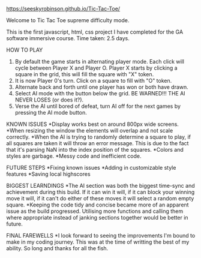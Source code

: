 https://seeskyrobinson.github.io/Tic-Tac-Toe/


Welcome to Tic Tac Toe supreme difficulty mode.

This is the first javascript, html, css project I have completed for the GA software immersive course. Time taken: 2.5 days.

HOW TO PLAY
1. By default the game starts in alternating player mode. Each click will cycle between Player X and Player O. Player X starts by clicking a square in the grid, this will fill the square with "X" token.
2. It is now Player 0's turn. Click on a square to fill with "O" token.
3. Alternate back and forth until one player has won or both have drawn.
4. Select AI mode with the button below the grid. BE WARNED!!! THE AI NEVER LOSES (or does it?).
5. Verse the AI until bored of defeat, turn AI off for the next games by pressing the AI mode button.


KNOWN ISSUES
*Display works best on around 800px wide screens.
*When resizing the window the elements will overlap and not scale correctly.
*When the AI is trying to randomly determine a square to play, if all squares are taken it will throw an error message. This is due to the fact that it's parsing NaN into the index position of the squares.
*Colors and styles are garbage.
*Messy code and inefficient code.

FUTURE STEPS
*Fixing known issues
*Adding in customizable style features
*Saving local highscores

BIGGEST LEARNDINGS
*The AI section was both the biggest time-sync and achievement during this build. If it can win it will, if it can block your winning move it will, if it can't do either of these moves it will select a random empty square.
*Keeping the code tidy and concise became more of an apparent issue as the build progressed. Utilising more functions and calling them where appropriate instead of janking sections together would be better in future.

FINAL FAREWELLS
*I look forward to seeing the improvements I'm bound to make in my coding journey. This was at the time of writting the best of my ability. So long and thanks for all the fish.


